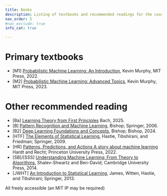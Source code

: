 ```yaml
---
title: Books
description: Listing of textbooks and recommended readings for the course.
nav_order: 5
#nav_exclude: true
info_cat: true

---
```


# Primary textbooks
- [M1] [Probabilistic Machine Learning: An Introduction](https://probml.github.io/pml-book/book1.html), Kevin Murphy, MIT Press, 2022.
- [M2] [Probabilistic Machine Learning: Advanced Topics](https://probml.github.io/pml-book/book2.html), Kevin Murphy, MIT Press, 2023.

# Other recommended reading

- [Ba] [Learning Theory from First Principles](https://www.di.ens.fr/~fbach/ltfp_book.pdf) Bach, 2025.
- [B] [Pattern Recognition and Machine Learning](https://www.microsoft.com/en-us/research/uploads/prod/2006/01/Bishop-Pattern-Recognition-and-Machine-Learning-2006.pdf), Bishop; Springer, 2006.
- [B2] [Deep Learning Foundations and Concepts](https://www.bishopbook.com/), Bishop; Bishop, 2024.
- [HTF] [The Elements of Statistical Learning](https://hastie.su.domains/ElemStatLearn/), Hastie, Tibshirani, and Friedman; Springer, 2009.
- [HR] [Patterns, Predictions, and Actions A story about machine learning](https://mlstory.org/) Hardt and Recht; Princeton University Press, 2022.
- [SB]/[SSS] [Understanding Machine Learning: From Theory to Algorithms](http://www.cs.huji.ac.il/~shais/UnderstandingMachineLearning), Shalev-Shwartz and Ben-David; Cambridge University Press, 2014.
- [JWHT] [An Introduction to Statistical Learning](https://www.statlearning.com/), James, Witten, Hastie, and Tibshirani; Springer, 2013.


All freely accessible (an MIT IP may be required)




